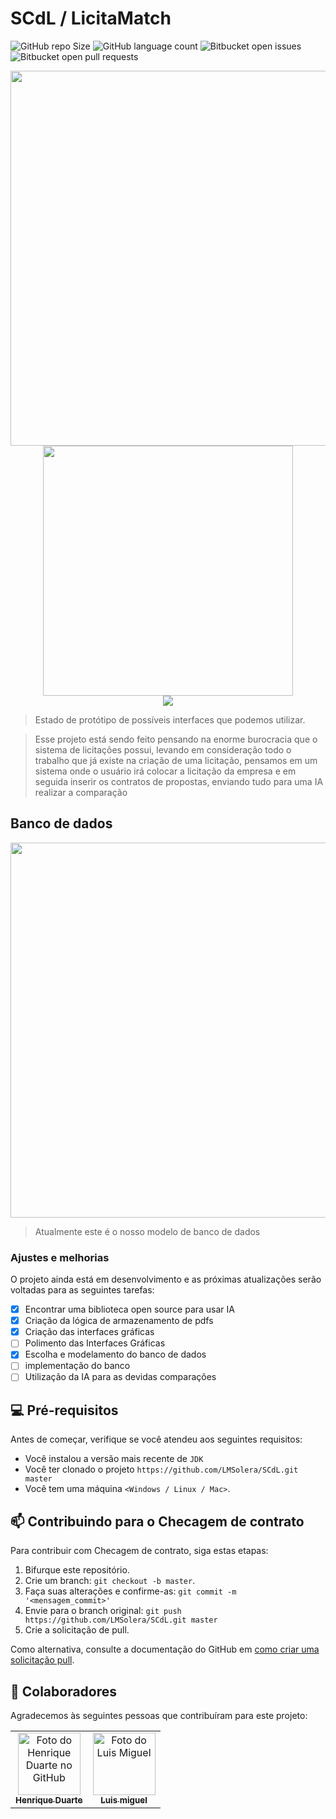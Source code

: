 # SCdL / LicitaMatch
![GitHub repo Size](https://img.shields.io/github/repo-size/LMSolera/SCdL?style=for-the-badge)
![GitHub language count](https://img.shields.io/github/languages/count/LMSolera/SCdL?style=for-the-badge)
![Bitbucket open issues](https://img.shields.io/bitbucket/issues/LMSolera/SCdL?style=for-the-badge)
![Bitbucket open pull requests](https://img.shields.io/bitbucket/pr-raw/LMSolera/SCdL?style=for-the-badge)

<p align="center"><img src="https://github.com/user-attachments/assets/0b27f4c9-11f9-44e1-af3d-dbd4f5edea2a" width="600"/><br>
<img src="https://github.com/user-attachments/assets/f1e8a63f-c50a-4a93-bed8-9217885b558a" width="400"/> <br>
<img src = "https://github.com/user-attachments/assets/21fec1fc-df54-430c-9d5d-75307e4a0768"/></p>

> Estado de protótipo de possíveis interfaces que podemos utilizar.

> Esse projeto está sendo feito pensando na enorme burocracia que o sistema de licitações possui, levando em consideração todo o trabalho que já existe na criação de uma licitação, pensamos em um sistema onde o usuário irá colocar
> a licitação da empresa e em seguida inserir os contratos de propostas, enviando tudo para uma IA realizar a comparação

## Banco de dados
<p align="center"><img src="https://github.com/user-attachments/assets/36da5309-08f0-4b83-966c-7fc95440bd30" width="600"/><br>
  
> Atualmente este é o nosso modelo de banco de dados

### Ajustes e melhorias

O projeto ainda está em desenvolvimento e as próximas atualizações serão voltadas para as seguintes tarefas:

- [x] Encontrar uma biblioteca open source para usar IA
- [x] Criação da lógica de armazenamento de pdfs
- [x] Criação das interfaces gráficas
- [ ] Polimento das Interfaces Gráficas
- [x] Escolha e modelamento do banco de dados
- [ ] implementação do banco
- [ ] Utilização da IA para as devidas comparações

## 💻 Pré-requisitos

Antes de começar, verifique se você atendeu aos seguintes requisitos:

- Você instalou a versão mais recente de `JDK `
- Você ter clonado o projeto `https://github.com/LMSolera/SCdL.git master `
- Você tem uma máquina `<Windows / Linux / Mac>`. 


## 📫 Contribuindo para o Checagem de contrato

Para contribuir com Checagem de contrato, siga estas etapas:

1. Bifurque este repositório.
2. Crie um branch: `git checkout -b master`.
3. Faça suas alterações e confirme-as: `git commit -m '<mensagem_commit>'`
4. Envie para o branch original: `git push https://github.com/LMSolera/SCdL.git master`
5. Crie a solicitação de pull.

Como alternativa, consulte a documentação do GitHub em [como criar uma solicitação pull](https://help.github.com/en/github/collaborating-with-issues-and-pull-requests/creating-a-pull-request).

## 🤝 Colaboradores

Agradecemos às seguintes pessoas que contribuíram para este projeto:

<table>
  <tr>
    <td align="center">
      <a href="#" title="defina o título do link">
        <img src="https://avatars.githubusercontent.com/u/174963185?v=4&size=64" width="100px;" alt="Foto do Henrique Duarte no GitHub"/><br>
        <sub>
          <b>Henrique Duarte</b>
        </sub>
      </a>
    </td>
    <td align="center">
      <a href="#" title="defina o título do link">
        <img src="https://avatars.githubusercontent.com/u/177425225?v=4" width="100px;" alt="Foto do Luis Miguel "/><br>
        <sub>
          <b>Luis miguel</b>
        </sub>
      </a>
    </td>
  </tr>
</table>
